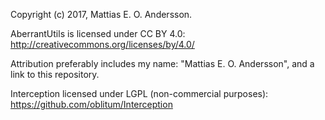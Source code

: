 Copyright (c) 2017, Mattias E. O. Andersson.

AberrantUtils is licensed under CC BY 4.0:
http://creativecommons.org/licenses/by/4.0/

Attribution preferably includes my name: "Mattias E. O. Andersson", and a link to this repository.

Interception licensed under LGPL (non-commercial purposes):
https://github.com/oblitum/Interception
